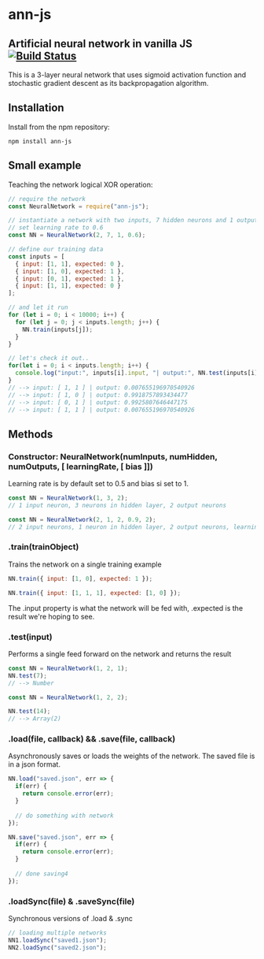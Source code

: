 # ann-js
Artificial neural network in vanilla JS
[![Build Status](https://travis-ci.org/zedpowa/ann.svg?branch=master)](https://travis-ci.org/zedpowa/ann)
---

This is a 3-layer neural network that uses sigmoid activation function
and stochastic gradient descent as its backpropagation algorithm.

## Installation

Install from the npm repository:

```
npm install ann-js
```

## Small example

Teaching the network logical XOR operation:

```javascript
// require the network
const NeuralNetwork = require("ann-js");

// instantiate a network with two inputs, 7 hidden neurons and 1 output
// set learning rate to 0.6
const NN = NeuralNetwork(2, 7, 1, 0.6);

// define our training data
const inputs = [
  { input: [1, 1], expected: 0 },
  { input: [1, 0], expected: 1 },
  { input: [0, 1], expected: 1 },
  { input: [1, 1], expected: 0 }
];

// and let it run
for (let i = 0; i < 10000; i++) {
  for (let j = 0; j < inputs.length; j++) {
    NN.train(inputs[j]);
  }
}

// let's check it out..
for(let i = 0; i < inputs.length; i++) {
  console.log("input:", inputs[i].input, "| output:", NN.test(inputs[i].input));
}
// --> input: [ 1, 1 ] | output: 0.007655196970540926
// --> input: [ 1, 0 ] | output: 0.9918757893434477
// --> input: [ 0, 1 ] | output: 0.9925807646447175
// --> input: [ 1, 1 ] | output: 0.007655196970540926
```

## Methods

### Constructor: NeuralNetwork(numInputs, numHidden, numOutputs, [ learningRate, [ bias ]])

Learning rate is by default set to 0.5 and bias si set to 1.

```javascript
const NN = NeuralNetwork(1, 3, 2);
// 1 input neuron, 3 neurons in hidden layer, 2 output neurons

const NN = NeuralNetwork(2, 1, 2, 0.9, 2);
// 2 input neurons, 1 neuron in hidden layer, 2 output neurons, learning rate 0.9, bias set to 2
```

### .train(trainObject)

Trains the network on a single training example

```javascript
NN.train({ input: [1, 0], expected: 1 });

NN.train({ input: [1, 1, 1], expected: [1, 0] });
```

The .input property is what the network will be fed with, .expected is the result
we're hoping to see.

### .test(input)

Performs a single feed forward on the network and returns the result

```javascript
const NN = NeuralNetwork(1, 2, 1);
NN.test(7);
// --> Number
```

```javascript
const NN = NeuralNetwork(1, 2, 2);

NN.test(14);
// --> Array(2)
```

### .load(file, callback) && .save(file, callback) 

Asynchronously saves or loads the weights of the network.
The saved file is in a json format.

```javascript
NN.load("saved.json", err => {
  if(err) {
    return console.error(err);
  }
  
  // do something with network
});
```

```javascript
NN.save("saved.json", err => {
  if(err) {
    return console.error(err);
  }
  
  // done saving4
});
```

### .loadSync(file) & .saveSync(file)

Synchronous versions of .load & .sync


```javascript
// loading multiple networks
NN1.loadSync("saved1.json");
NN2.loadSync("saved2.json");
```
